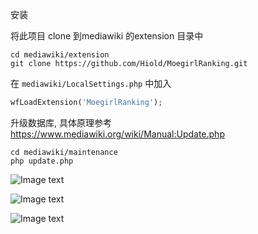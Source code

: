 安装

将此项目 clone 到mediawiki 的extension 目录中

```shell
cd mediawiki/extension
git clone https://github.com/Hiold/MoegirlRanking.git
```

在 `mediawiki/LocalSettings.php` 中加入 
```php
wfLoadExtension('MoegirlRanking');
```

升级数据库, 具体原理参考 https://www.mediawiki.org/wiki/Manual:Update.php 
```
cd mediawiki/maintenance
php update.php
```


![Image text](https://raw.githubusercontent.com/Hiold/images/master/default.png)

![Image text](https://raw.githubusercontent.com/Hiold/images/master/byTime.png)

![Image text](https://raw.githubusercontent.com/Hiold/images/master/byTimeField.png)
